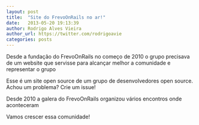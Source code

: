 ```yaml
---
layout: post
title:  "Site do FrevoOnRails no ar!"
date:   2013-05-20 19:13:39
author: Rodrigo Alves Vieira
author_url: https://twitter.com/rodrigoavie
categories: posts
---
```


Desde a fundação do FrevoOnRails no começo de 2010 o grupo precisava de um website que servisse para alcançar melhor a comunidade e representar o grupo

Esse é um site open source de um grupo de desenvolvedores open source. Achou um problema? Crie um issue!

Desde 2010 a galera do FrevoOnRails organizou vários encontros onde aconteceram

Vamos crescer essa comunidade!